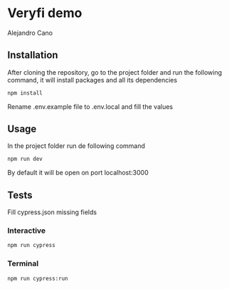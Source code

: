 # Veryfi demo

Alejandro Cano

## Installation

After cloning the repository, go to the project folder and run the following command, it will install packages and all its dependencies

```bash
npm install
```

Rename .env.example file to .env.local and fill the values

## Usage

In the project folder run de following command

```bash
npm run dev
```

By default it will be open on port localhost:3000

## Tests

Fill cypress.json missing fields

### Interactive

```bash
npm run cypress
```

### Terminal

```bash
npm run cypress:run
```

